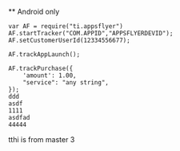 ** Android only

~~~~ 
var AF = require("ti.appsflyer")
AF.startTracker("COM.APPID","APPSFLYERDEVID");
AF.setCustomerUserId(12334556677);

AF.trackAppLaunch();

AF.trackPurchase({
	'amount': 1.00,
	"service": "any string",
}); 
ddd
asdf
1111
asdfad
44444
~~~~ 
tthi is from master 3